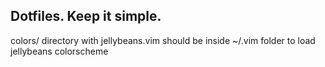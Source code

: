 ## Dotfiles. Keep it simple.

colors/ directory with jellybeans.vim should be inside ~/.vim folder to load jellybeans colorscheme
